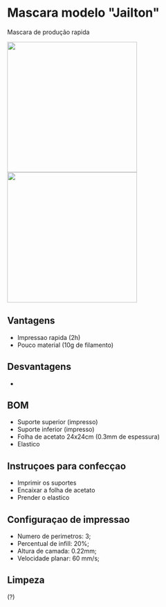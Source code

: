 # Mascara modelo "Jailton"
Mascara de produção rapida 

<img src="https://github.com/TreshDe-UFSC/informacoes/blob/master/arquivos/manufatura/mascara_facil_jailton/jailton_lado.jpg" width="300"/> <img src="https://github.com/TreshDe-UFSC/informacoes/blob/master/arquivos/manufatura/mascara_facil_jailton/jailton_frente.jpg" width="300"/>

## Vantagens
- Impressao rapida (2h)
- Pouco material (10g de filamento)

## Desvantagens
-

## BOM
- Suporte superior (impresso)
- Suporte inferior (impresso)
- Folha de acetato 24x24cm (0.3mm de espessura)
- Elastico

## Instruçoes para confecçao

- Imprimir os suportes
- Encaixar a folha de acetato
- Prender o elastico

## Configuraçao de impressao
- Numero de perimetros: 3;
- Percentual de infill: 20%;
- Altura de camada: 0.22mm;
- Velocidade planar: 60 mm/s;

## Limpeza
(?)
